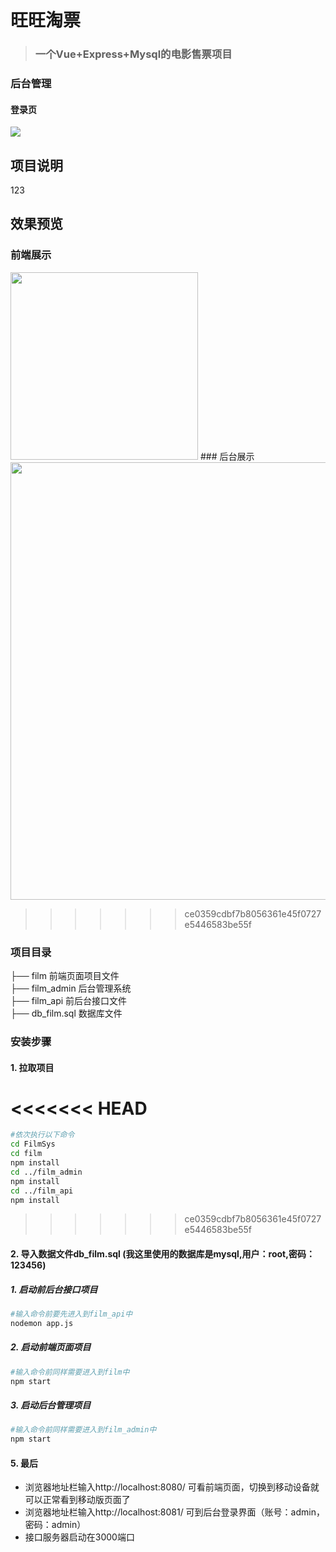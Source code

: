 # 旺旺淘票

> ### 一个Vue+Express+Mysql的电影售票项目

### 后台管理

#### 登录页
![](C:\Users\新旺\Desktop\ppt\管理系统效果1.gif)



## 项目说明 
123

## 效果预览

### 前端展示
<img src="https://user-images.githubusercontent.com/108270096/235434377-f98ad64c-16ae-4637-b4d2-ec7a7c8272dc.png" width="300px">
### 后台展示
<img src="https://user-images.githubusercontent.com/108270096/235434943-7c9968ce-b7ab-4ac0-a904-37e69af9dcb1.gif" width="700px">


>>>>>>> ce0359cdbf7b8056361e45f0727e5446583be55f

### 项目目录     

├── film 前端页面项目文件   
├── film_admin 后台管理系统    
├── film_api 前后台接口文件       
├── db_film.sql 数据库文件  

### 安装步骤

#### 1. 拉取项目

<<<<<<< HEAD
=======
```bash
#依次执行以下命令
cd FilmSys
cd film
npm install
cd ../film_admin
npm install
cd ../film_api
npm install
```

>>>>>>> ce0359cdbf7b8056361e45f0727e5446583be55f
#### 2. 导入数据文件db_film.sql (我这里使用的数据库是mysql,用户：root,密码：123456)


##### 1. 启动前后台接口项目

```bash
#输入命令前要先进入到film_api中
nodemon app.js
```

##### 2. 启动前端页面项目

```bash
#输入命令前同样需要进入到film中
npm start
```

##### 3. 启动后台管理项目

```bash
#输入命令前同样需要进入到film_admin中
npm start
```

#### 5. 最后

- 浏览器地址栏输入http://localhost:8080/ 可看前端页面，切换到移动设备就可以正常看到移动版页面了
- 浏览器地址栏输入http://localhost:8081/ 可到后台登录界面（账号：admin，密码：admin） 
- 接口服务器启动在3000端口
